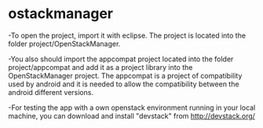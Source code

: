 ostackmanager
=============

-To open the project, import it with eclipse. The project is located into the folder project/OpenStackManager. 

-You also should import the appcompat project  located into the folder project/appcompat and add it as a project library into the OpenStackManager project. The appcompat is a project of compatibility used by android and it is needed to allow 
the compatibility between the android different versions.

-For testing the app with a own openstack environment running in your local machine, you can download and install "devstack" from http://devstack.org/



 
